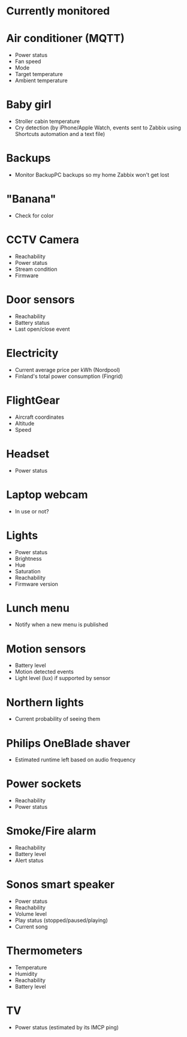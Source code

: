 # Currently monitored 

# Air conditioner (MQTT)
- Power status
- Fan speed
- Mode
- Target temperature
- Ambient temperature

# Baby girl
- Stroller cabin temperature
- Cry detection (by iPhone/Apple Watch, events sent to Zabbix using Shortcuts automation and a text file)

# Backups
- Monitor BackupPC backups so my home Zabbix won't get lost

# "Banana"
- Check for color

# CCTV Camera
- Reachability
- Power status
- Stream condition
- Firmware

# Door sensors
- Reachability 
- Battery status
- Last open/close event

# Electricity
- Current average price per kWh (Nordpool)
- Finland's total power consumption (Fingrid)

# FlightGear
- Aircraft coordinates
- Altitude
- Speed

# Headset
- Power status

# Laptop webcam
- In use or not?

# Lights
- Power status
- Brightness
- Hue
- Saturation
- Reachability
- Firmware version

# Lunch menu
- Notify when a new menu is published

# Motion sensors
- Battery level
- Motion detected events
- Light level (lux) if supported by sensor

# Northern lights
- Current probability of seeing them

# Philips OneBlade shaver
- Estimated runtime left based on audio frequency

# Power sockets
- Reachability
- Power status

# Smoke/Fire alarm
- Reachability
- Battery level
- Alert status

# Sonos smart speaker
- Power status
- Reachability
- Volume level
- Play status (stopped/paused/playing)
- Current song

# Thermometers
- Temperature
- Humidity
- Reachability
- Battery level

# TV
- Power status (estimated by its IMCP ping)

